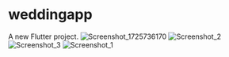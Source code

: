 # weddingapp

A new Flutter project.
![Screenshot_1725736170](https://github.com/user-attachments/assets/7ce48dc6-6d8b-4ae1-afb9-923c809a450e)
![Screenshot_2](https://github.com/user-attachments/assets/8ebf2c24-e2b8-49a7-9571-aed8ca4a24ee)
![Screenshot_3](https://github.com/user-attachments/assets/f1a23e78-c1a1-4d30-8917-3625b7161577)
![Screenshot_1](https://github.com/user-attachments/assets/8553b8dc-a4d6-4da0-b5b3-7febb67e4763)
